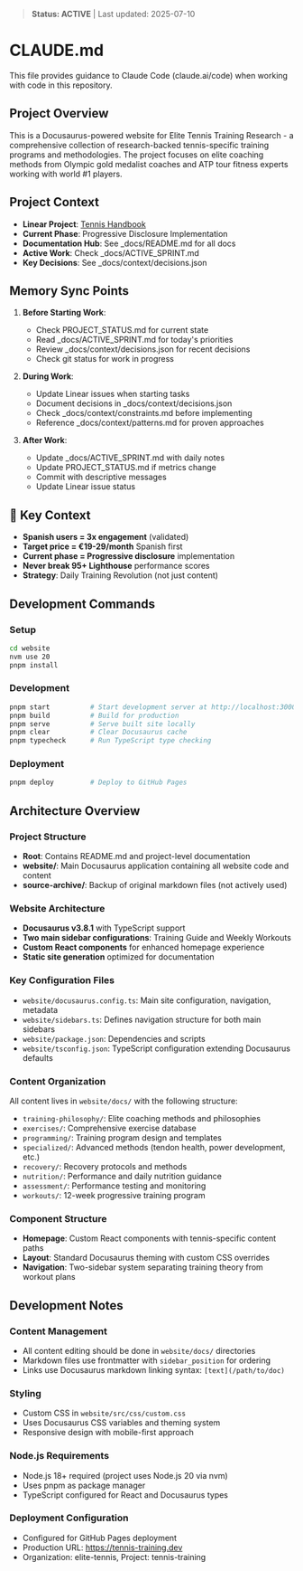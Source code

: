 > **Status: ACTIVE** | Last updated: 2025-07-10

# CLAUDE.md

This file provides guidance to Claude Code (claude.ai/code) when working with code in this repository.

## Project Overview

This is a Docusaurus-powered website for Elite Tennis Training Research - a comprehensive collection of research-backed tennis-specific training programs and methodologies. The project focuses on elite coaching methods from Olympic gold medalist coaches and ATP tour fitness experts working with world #1 players.

## Project Context

- **Linear Project**: [Tennis Handbook](https://linear.app/max-techera/project/tennis-handbook)
- **Current Phase**: Progressive Disclosure Implementation
- **Documentation Hub**: See _docs/README.md for all docs
- **Active Work**: Check _docs/ACTIVE_SPRINT.md
- **Key Decisions**: See _docs/context/decisions.json

## Memory Sync Points

1. **Before Starting Work**:
   - Check PROJECT_STATUS.md for current state
   - Read _docs/ACTIVE_SPRINT.md for today's priorities
   - Review _docs/context/decisions.json for recent decisions
   - Check git status for work in progress

2. **During Work**:
   - Update Linear issues when starting tasks
   - Document decisions in _docs/context/decisions.json
   - Check _docs/context/constraints.md before implementing
   - Reference _docs/context/patterns.md for proven approaches

3. **After Work**:
   - Update _docs/ACTIVE_SPRINT.md with daily notes
   - Update PROJECT_STATUS.md if metrics change
   - Commit with descriptive messages
   - Update Linear issue status

## 🔑 Key Context

- **Spanish users = 3x engagement** (validated)
- **Target price = €19-29/month** Spanish first
- **Current phase = Progressive disclosure** implementation
- **Never break 95+ Lighthouse** performance scores
- **Strategy**: Daily Training Revolution (not just content)

## Development Commands

### Setup
```bash
cd website
nvm use 20
pnpm install
```

### Development
```bash
pnpm start          # Start development server at http://localhost:3000
pnpm build          # Build for production
pnpm serve          # Serve built site locally
pnpm clear          # Clear Docusaurus cache
pnpm typecheck      # Run TypeScript type checking
```

### Deployment
```bash
pnpm deploy         # Deploy to GitHub Pages
```

## Architecture Overview

### Project Structure
- **Root**: Contains README.md and project-level documentation
- **website/**: Main Docusaurus application containing all website code and content
- **source-archive/**: Backup of original markdown files (not actively used)

### Website Architecture
- **Docusaurus v3.8.1** with TypeScript support
- **Two main sidebar configurations**: Training Guide and Weekly Workouts
- **Custom React components** for enhanced homepage experience
- **Static site generation** optimized for documentation

### Key Configuration Files
- `website/docusaurus.config.ts`: Main site configuration, navigation, metadata
- `website/sidebars.ts`: Defines navigation structure for both main sidebars
- `website/package.json`: Dependencies and scripts
- `website/tsconfig.json`: TypeScript configuration extending Docusaurus defaults

### Content Organization
All content lives in `website/docs/` with the following structure:
- `training-philosophy/`: Elite coaching methods and philosophies
- `exercises/`: Comprehensive exercise database
- `programming/`: Training program design and templates
- `specialized/`: Advanced methods (tendon health, power development, etc.)
- `recovery/`: Recovery protocols and methods
- `nutrition/`: Performance and daily nutrition guidance
- `assessment/`: Performance testing and monitoring
- `workouts/`: 12-week progressive training program

### Component Structure
- **Homepage**: Custom React components with tennis-specific content paths
- **Layout**: Standard Docusaurus theming with custom CSS overrides
- **Navigation**: Two-sidebar system separating training theory from workout plans

## Development Notes

### Content Management
- All content editing should be done in `website/docs/` directories
- Markdown files use frontmatter with `sidebar_position` for ordering
- Links use Docusaurus markdown linking syntax: `[text](/path/to/doc)`

### Styling
- Custom CSS in `website/src/css/custom.css`
- Uses Docusaurus CSS variables and theming system
- Responsive design with mobile-first approach

### Node.js Requirements
- Node.js 18+ required (project uses Node.js 20 via nvm)
- Uses pnpm as package manager
- TypeScript configured for React and Docusaurus types

### Deployment Configuration
- Configured for GitHub Pages deployment
- Production URL: https://tennis-training.dev
- Organization: elite-tennis, Project: tennis-training